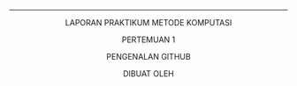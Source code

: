 ---
<p align="center">
LAPORAN PRAKTIKUM METODE KOMPUTASI
<p> 

<p align="center">
PERTEMUAN 1   
<p>

<p align="center">
PENGENALAN GITHUB
<p>




<p align="center">
DIBUAT OLEH  
<p>